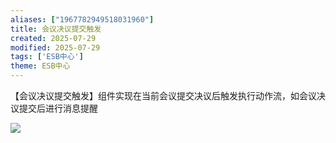 ```yaml
---
aliases: ["1967782949518031960"]
title: 会议决议提交触发
created: 2025-07-29
modified: 2025-07-29
tags: ['ESB中心']
theme: ESB中心
---
```


【会议决议提交触发】组件实现在当前会议提交决议后触发执行动作流，如会议决议提交后进行消息提醒

![](https://myhelpdoc.oss-cn-heyuan.aliyuncs.com/mdimages/4ba5c37976a16b7f8b8dff598f13a5e0.jpg)